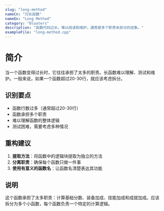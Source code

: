 ```yaml
---
slug: "long-method"
nameCn: "冗长函数"
nameEn: "Long Method"
category: "Bloaters"
description: "函数代码过长，难以阅读和维护。通常是多个职责未拆分的迹象。"
exampleFile: "long-method.cpp"
---
```


# 简介

当一个函数变得过长时，它往往承担了太多的职责。长函数难以理解、测试和维护。一般来说，如果一个函数超过20-30行，就应该考虑拆分。

## 识别要点

- 函数行数过多（通常超过20-30行）
- 函数承担多个职责
- 难以理解函数的整体逻辑
- 测试困难，需要考虑多种情况

## 重构建议

1. **提取方法**：将函数中的逻辑块提取为独立的方法
2. **分离职责**：确保每个函数只做一件事
3. **使用有意义的函数名**：让函数名清楚表达其功能

## 说明

这个函数承担了太多职责：计算基础分数、装备加成、技能加成和成就加成。应该拆分为多个小函数，每个函数负责一个特定的计算逻辑。